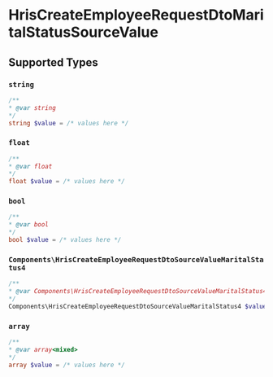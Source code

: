 # HrisCreateEmployeeRequestDtoMaritalStatusSourceValue


## Supported Types

### `string`

```php
/**
* @var string
*/
string $value = /* values here */
```

### `float`

```php
/**
* @var float
*/
float $value = /* values here */
```

### `bool`

```php
/**
* @var bool
*/
bool $value = /* values here */
```

### `Components\HrisCreateEmployeeRequestDtoSourceValueMaritalStatus4`

```php
/**
* @var Components\HrisCreateEmployeeRequestDtoSourceValueMaritalStatus4
*/
Components\HrisCreateEmployeeRequestDtoSourceValueMaritalStatus4 $value = /* values here */
```

### `array`

```php
/**
* @var array<mixed>
*/
array $value = /* values here */
```


